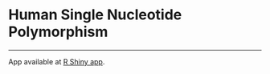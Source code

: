 # Human Single Nucleotide Polymorphism
--------------------------------------

App available at [R Shiny app](https://www.shinyapps.io/admin/#/application/1353018).

